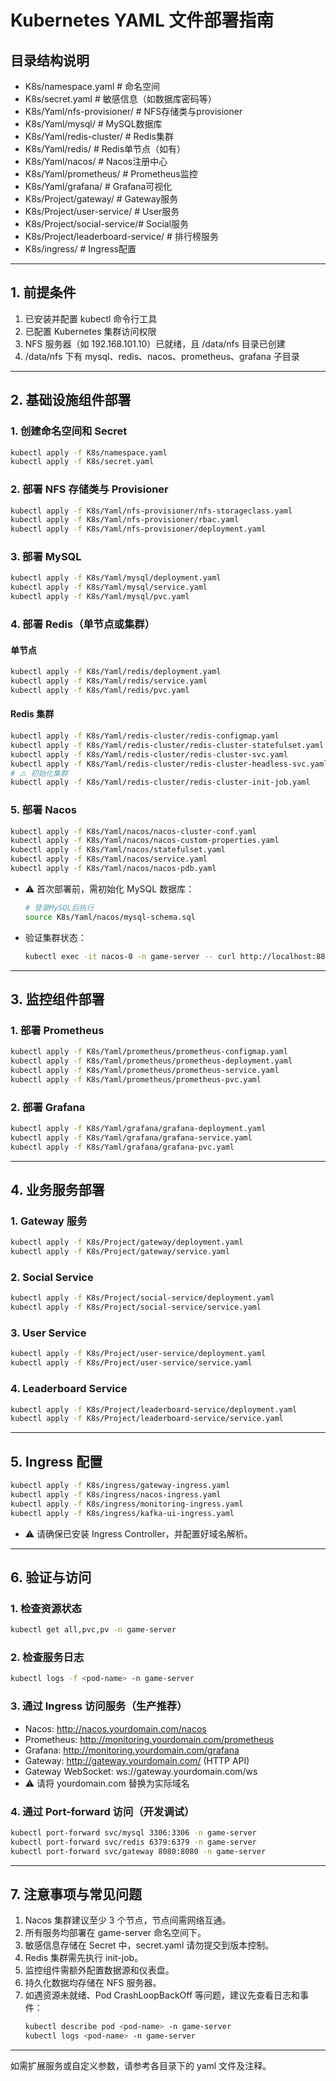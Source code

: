 # Kubernetes YAML 文件部署指南

## 目录结构说明
- K8s/namespace.yaml         # 命名空间
- K8s/secret.yaml            # 敏感信息（如数据库密码等）
- K8s/Yaml/nfs-provisioner/  # NFS存储类与provisioner
- K8s/Yaml/mysql/            # MySQL数据库
- K8s/Yaml/redis-cluster/    # Redis集群
- K8s/Yaml/redis/            # Redis单节点（如有）
- K8s/Yaml/nacos/            # Nacos注册中心
- K8s/Yaml/prometheus/       # Prometheus监控
- K8s/Yaml/grafana/          # Grafana可视化
- K8s/Project/gateway/       # Gateway服务
- K8s/Project/user-service/  # User服务
- K8s/Project/social-service/# Social服务
- K8s/Project/leaderboard-service/ # 排行榜服务
- K8s/ingress/               # Ingress配置

---

## 1. 前提条件
1. 已安装并配置 kubectl 命令行工具
2. 已配置 Kubernetes 集群访问权限
3. NFS 服务器（如 192.168.101.10）已就绪，且 /data/nfs 目录已创建
4. /data/nfs 下有 mysql、redis、nacos、prometheus、grafana 子目录

---

## 2. 基础设施组件部署

### 1. 创建命名空间和 Secret
```bash
kubectl apply -f K8s/namespace.yaml
kubectl apply -f K8s/secret.yaml
```

### 2. 部署 NFS 存储类与 Provisioner
```bash
kubectl apply -f K8s/Yaml/nfs-provisioner/nfs-storageclass.yaml
kubectl apply -f K8s/Yaml/nfs-provisioner/rbac.yaml
kubectl apply -f K8s/Yaml/nfs-provisioner/deployment.yaml
```

### 3. 部署 MySQL
```bash
kubectl apply -f K8s/Yaml/mysql/deployment.yaml
kubectl apply -f K8s/Yaml/mysql/service.yaml
kubectl apply -f K8s/Yaml/mysql/pvc.yaml
```

### 4. 部署 Redis（单节点或集群）
#### 单节点
```bash
kubectl apply -f K8s/Yaml/redis/deployment.yaml
kubectl apply -f K8s/Yaml/redis/service.yaml
kubectl apply -f K8s/Yaml/redis/pvc.yaml
```
#### Redis 集群
```bash
kubectl apply -f K8s/Yaml/redis-cluster/redis-configmap.yaml
kubectl apply -f K8s/Yaml/redis-cluster/redis-cluster-statefulset.yaml
kubectl apply -f K8s/Yaml/redis-cluster/redis-cluster-svc.yaml
kubectl apply -f K8s/Yaml/redis-cluster/redis-cluster-headless-svc.yaml
# ⚠️ 初始化集群
kubectl apply -f K8s/Yaml/redis-cluster/redis-cluster-init-job.yaml
```

### 5. 部署 Nacos
```bash
kubectl apply -f K8s/Yaml/nacos/nacos-cluster-conf.yaml
kubectl apply -f K8s/Yaml/nacos/nacos-custom-properties.yaml
kubectl apply -f K8s/Yaml/nacos/statefulset.yaml
kubectl apply -f K8s/Yaml/nacos/service.yaml
kubectl apply -f K8s/Yaml/nacos/nacos-pdb.yaml
```
- ⚠️ 首次部署前，需初始化 MySQL 数据库：
  ```bash
  # 登录MySQL后执行
  source K8s/Yaml/nacos/mysql-schema.sql
  ```
- 验证集群状态：
  ```bash
  kubectl exec -it nacos-0 -n game-server -- curl http://localhost:8848/nacos/v1/ns/operator/cluster/state
  ```

---

## 3. 监控组件部署

### 1. 部署 Prometheus
```bash
kubectl apply -f K8s/Yaml/prometheus/prometheus-configmap.yaml
kubectl apply -f K8s/Yaml/prometheus/prometheus-deployment.yaml
kubectl apply -f K8s/Yaml/prometheus/prometheus-service.yaml
kubectl apply -f K8s/Yaml/prometheus/prometheus-pvc.yaml
```

### 2. 部署 Grafana
```bash
kubectl apply -f K8s/Yaml/grafana/grafana-deployment.yaml
kubectl apply -f K8s/Yaml/grafana/grafana-service.yaml
kubectl apply -f K8s/Yaml/grafana/grafana-pvc.yaml
```

---

## 4. 业务服务部署

### 1. Gateway 服务
```bash
kubectl apply -f K8s/Project/gateway/deployment.yaml
kubectl apply -f K8s/Project/gateway/service.yaml
```

### 2. Social Service
```bash
kubectl apply -f K8s/Project/social-service/deployment.yaml
kubectl apply -f K8s/Project/social-service/service.yaml
```

### 3. User Service
```bash
kubectl apply -f K8s/Project/user-service/deployment.yaml
kubectl apply -f K8s/Project/user-service/service.yaml
```

### 4. Leaderboard Service
```bash
kubectl apply -f K8s/Project/leaderboard-service/deployment.yaml
kubectl apply -f K8s/Project/leaderboard-service/service.yaml
```

---

## 5. Ingress 配置
```bash
kubectl apply -f K8s/ingress/gateway-ingress.yaml
kubectl apply -f K8s/ingress/nacos-ingress.yaml
kubectl apply -f K8s/ingress/monitoring-ingress.yaml
kubectl apply -f K8s/ingress/kafka-ui-ingress.yaml
```
- ⚠️ 请确保已安装 Ingress Controller，并配置好域名解析。

---

## 6. 验证与访问

### 1. 检查资源状态
```bash
kubectl get all,pvc,pv -n game-server
```

### 2. 检查服务日志
```bash
kubectl logs -f <pod-name> -n game-server
```

### 3. 通过 Ingress 访问服务（生产推荐）
- Nacos: http://nacos.yourdomain.com/nacos
- Prometheus: http://monitoring.yourdomain.com/prometheus
- Grafana: http://monitoring.yourdomain.com/grafana
- Gateway: http://gateway.yourdomain.com/ (HTTP API)
- Gateway WebSocket: ws://gateway.yourdomain.com/ws
- ⚠️ 请将 yourdomain.com 替换为实际域名

### 4. 通过 Port-forward 访问（开发调试）
```bash
kubectl port-forward svc/mysql 3306:3306 -n game-server
kubectl port-forward svc/redis 6379:6379 -n game-server
kubectl port-forward svc/gateway 8080:8080 -n game-server
```

---

## 7. 注意事项与常见问题
1. Nacos 集群建议至少 3 个节点，节点间需网络互通。
2. 所有服务均部署在 game-server 命名空间下。
3. 敏感信息存储在 Secret 中，secret.yaml 请勿提交到版本控制。
4. Redis 集群需先执行 init-job。
5. 监控组件需额外配置数据源和仪表盘。
6. 持久化数据均存储在 NFS 服务器。
7. 如遇资源未就绪、Pod CrashLoopBackOff 等问题，建议先查看日志和事件：
   ```bash
   kubectl describe pod <pod-name> -n game-server
   kubectl logs <pod-name> -n game-server
   ```

---

如需扩展服务或自定义参数，请参考各目录下的 yaml 文件及注释。 